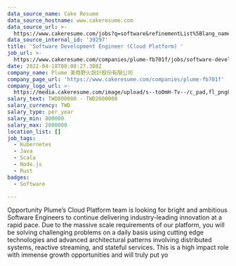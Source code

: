 ```yaml
---
data_source_name: Cake Resume
data_source_hostname: www.cakeresume.com
data_source_url: >-
  https://www.cakeresume.com/jobs?q=software&refinementList%5Blang_name%5D%5B0%5D=English&refinementList%5Bsalary_type%5D=per_year&range%5Bsalary_range%5D%5Bmin%5D=1000000&page=2
data_source_internal_id: '39297'
title: 'Software Development Engineer (Cloud Platform) '
job_url: >-
  https://www.cakeresume.com/companies/plume-fb701f/jobs/software-development-engineer-cloud-platform
date: 2022-04-18T08:08:27.308Z
company_name: Plume 美商野火設計股份有限公司
company_page_url: 'https://www.cakeresume.com/companies/plume-fb701f'
company_logo_url: >-
  https://media.cakeresume.com/image/upload/s--to0mH-Tv--/c_pad,fl_png8,h_200,w_200/v1636092517/awebrmj2juxg13tjk9wz.png
salary_text: TWD800000 - TWD2000000
salary_currency: TWD
salary_type: per_year
salary_min: 800000
salary_max: 2000000
location_list: []
job_tags:
  - Kubernetes
  - Java
  - Scala
  - Node.js
  - Rust
badges:
  - Software

---
```


Opportunity Plume’s Cloud Platform team is looking for bright and ambitious Software Engineers to continue delivering industry-leading innovation at a rapid pace. Due to the massive scale requirements of our platform, you will be solving challenging problems on a daily basis using cutting edge technologies and advanced architectural patterns involving distributed systems, reactive streaming, and stateful services. This is a high impact role with immense growth opportunities and will truly put yo